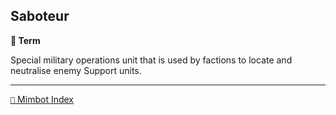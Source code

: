 ## Saboteur

**📑 Term**

Special military operations unit that is used by factions to locate and neutralise enemy Support units.

-----
[`📑` Mimbot Index](<https://zeithalt.github.io/r/#0090>)
<!---
keywords: battle, unit
-->